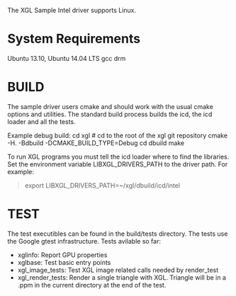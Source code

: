 The XGL Sample Intel driver supports Linux.

System Requirements
===================

Ubuntu 13.10, Ubuntu 14.04 LTS
gcc
drm


BUILD
=====

The sample driver users cmake and should work with the usual cmake options and utilities.
The standard build process builds the icd, the icd loader and all the tests.

Example debug build:
cd xgl  # cd to the root of the xgl git repository
cmake -H. -Bdbuild -DCMAKE_BUILD_TYPE=Debug
cd dbuild
make

To run XGL programs you must tell the icd loader where to find the libraries. Set the
environment variable LIBXGL_DRIVERS_PATH to the driver path. For example:
> export LIBXGL_DRIVERS_PATH=~/xgl/dbuild/icd/intel

TEST
====

The test executibles can be found in the build/tests directory. The tests use the Google
gtest infrastructure. Tests avilable so far:
- xglinfo: Report GPU properties
- xglbase: Test basic entry points
- xgl_image_tests: Test XGL image related calls needed by render_test
- xgl_render_tests: Render a single triangle with XGL. Triangle will be in a .ppm in
the current directory at the end of the test.
